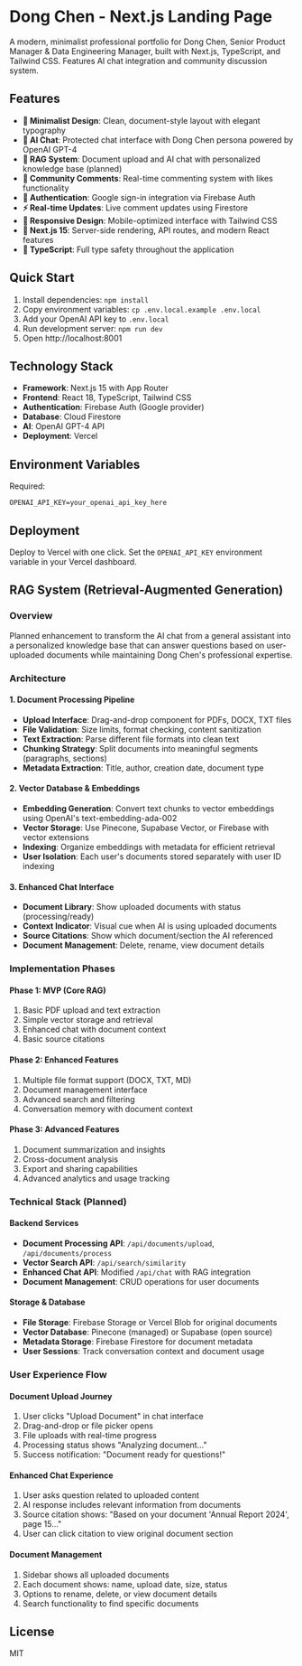 # Dong Chen - Next.js Landing Page

A modern, minimalist professional portfolio for Dong Chen, Senior Product Manager & Data Engineering Manager, built with Next.js, TypeScript, and Tailwind CSS. Features AI chat integration and community discussion system.

## Features

- **🎨 Minimalist Design**: Clean, document-style layout with elegant typography
- **🤖 AI Chat**: Protected chat interface with Dong Chen persona powered by OpenAI GPT-4
- **📄 RAG System**: Document upload and AI chat with personalized knowledge base (planned)
- **💬 Community Comments**: Real-time commenting system with likes functionality
- **🔐 Authentication**: Google sign-in integration via Firebase Auth
- **⚡ Real-time Updates**: Live comment updates using Firestore
- **📱 Responsive Design**: Mobile-optimized interface with Tailwind CSS
- **🚀 Next.js 15**: Server-side rendering, API routes, and modern React features
- **📝 TypeScript**: Full type safety throughout the application

## Quick Start

1. Install dependencies: `npm install`
2. Copy environment variables: `cp .env.local.example .env.local`
3. Add your OpenAI API key to `.env.local`
4. Run development server: `npm run dev`
5. Open http://localhost:8001

## Technology Stack

- **Framework**: Next.js 15 with App Router
- **Frontend**: React 18, TypeScript, Tailwind CSS  
- **Authentication**: Firebase Auth (Google provider)
- **Database**: Cloud Firestore
- **AI**: OpenAI GPT-4 API
- **Deployment**: Vercel

## Environment Variables

Required:
```env
OPENAI_API_KEY=your_openai_api_key_here
```

## Deployment

Deploy to Vercel with one click. Set the `OPENAI_API_KEY` environment variable in your Vercel dashboard.

## RAG System (Retrieval-Augmented Generation)

### Overview
Planned enhancement to transform the AI chat from a general assistant into a personalized knowledge base that can answer questions based on user-uploaded documents while maintaining Dong Chen's professional expertise.

### Architecture

#### 1. Document Processing Pipeline
- **Upload Interface**: Drag-and-drop component for PDFs, DOCX, TXT files
- **File Validation**: Size limits, format checking, content sanitization
- **Text Extraction**: Parse different file formats into clean text
- **Chunking Strategy**: Split documents into meaningful segments (paragraphs, sections)
- **Metadata Extraction**: Title, author, creation date, document type

#### 2. Vector Database & Embeddings
- **Embedding Generation**: Convert text chunks to vector embeddings using OpenAI's text-embedding-ada-002
- **Vector Storage**: Use Pinecone, Supabase Vector, or Firebase with vector extensions
- **Indexing**: Organize embeddings with metadata for efficient retrieval
- **User Isolation**: Each user's documents stored separately with user ID indexing

#### 3. Enhanced Chat Interface
- **Document Library**: Show uploaded documents with status (processing/ready)
- **Context Indicator**: Visual cue when AI is using uploaded documents
- **Source Citations**: Show which document/section the AI referenced
- **Document Management**: Delete, rename, view document details

### Implementation Phases

#### Phase 1: MVP (Core RAG)
1. Basic PDF upload and text extraction
2. Simple vector storage and retrieval
3. Enhanced chat with document context
4. Basic source citations

#### Phase 2: Enhanced Features
1. Multiple file format support (DOCX, TXT, MD)
2. Document management interface
3. Advanced search and filtering
4. Conversation memory with document context

#### Phase 3: Advanced Features
1. Document summarization and insights
2. Cross-document analysis
3. Export and sharing capabilities
4. Advanced analytics and usage tracking

### Technical Stack (Planned)

#### Backend Services
- **Document Processing API**: `/api/documents/upload`, `/api/documents/process`
- **Vector Search API**: `/api/search/similarity`
- **Enhanced Chat API**: Modified `/api/chat` with RAG integration
- **Document Management**: CRUD operations for user documents

#### Storage & Database
- **File Storage**: Firebase Storage or Vercel Blob for original documents
- **Vector Database**: Pinecone (managed) or Supabase (open source)
- **Metadata Storage**: Firebase Firestore for document metadata
- **User Sessions**: Track conversation context and document usage

### User Experience Flow

#### Document Upload Journey
1. User clicks "Upload Document" in chat interface
2. Drag-and-drop or file picker opens
3. File uploads with real-time progress
4. Processing status shows "Analyzing document..."
5. Success notification: "Document ready for questions!"

#### Enhanced Chat Experience
1. User asks question related to uploaded content
2. AI response includes relevant information from documents
3. Source citation shows: "Based on your document 'Annual Report 2024', page 15..."
4. User can click citation to view original document section

#### Document Management
1. Sidebar shows all uploaded documents
2. Each document shows: name, upload date, size, status
3. Options to rename, delete, or view document details
4. Search functionality to find specific documents

## License

MIT
